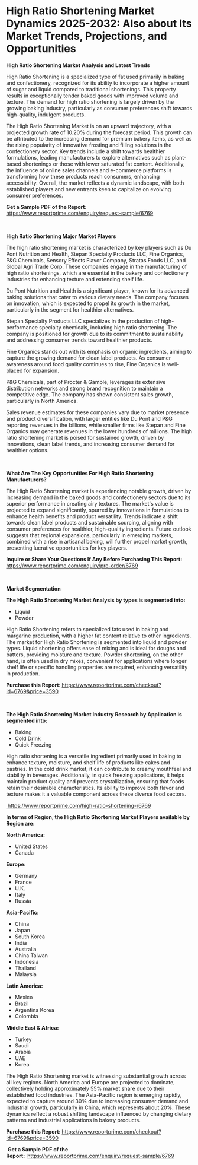 <p><h1>High Ratio Shortening Market Dynamics 2025-2032: Also about Its Market Trends, Projections, and Opportunities</h1></p><p><strong>High Ratio Shortening Market Analysis and Latest Trends</strong></p>
<p><p>High Ratio Shortening is a specialized type of fat used primarily in baking and confectionery, recognized for its ability to incorporate a higher amount of sugar and liquid compared to traditional shortenings. This property results in exceptionally tender baked goods with improved volume and texture. The demand for high ratio shortening is largely driven by the growing baking industry, particularly as consumer preferences shift towards high-quality, indulgent products.</p><p>The High Ratio Shortening Market is on an upward trajectory, with a projected growth rate of 10.20% during the forecast period. This growth can be attributed to the increasing demand for premium bakery items, as well as the rising popularity of innovative frosting and filling solutions in the confectionery sector. Key trends include a shift towards healthier formulations, leading manufacturers to explore alternatives such as plant-based shortenings or those with lower saturated fat content. Additionally, the influence of online sales channels and e-commerce platforms is transforming how these products reach consumers, enhancing accessibility. Overall, the market reflects a dynamic landscape, with both established players and new entrants keen to capitalize on evolving consumer preferences.</p></p>
<p><strong>Get a Sample PDF of the Report:&nbsp;</strong> <a href="https://www.reportprime.com/enquiry/request-sample/6769?utm_campaign=4464&utm_medium=2&utm_source=Github&utm_content=ia&utm_term=16052025&utm_id=high-ratio-shortening">https://www.reportprime.com/enquiry/request-sample/6769</a></p>
<p>&nbsp;</p>
<p><strong>High Ratio Shortening Major Market Players</strong></p>
<p><p>The high ratio shortening market is characterized by key players such as Du Pont Nutrition and Health, Stepan Specialty Products LLC, Fine Organics, P&G Chemicals, Sensory Effects Flavor Company, Stratas Foods LLC, and Global Agri Trade Corp. These companies engage in the manufacturing of high ratio shortenings, which are essential in the bakery and confectionery industries for enhancing texture and extending shelf life.</p><p>Du Pont Nutrition and Health is a significant player, known for its advanced baking solutions that cater to various dietary needs. The company focuses on innovation, which is expected to propel its growth in the market, particularly in the segment for healthier alternatives. </p><p>Stepan Specialty Products LLC specializes in the production of high-performance specialty chemicals, including high ratio shortening. The company is positioned for growth due to its commitment to sustainability and addressing consumer trends toward healthier products. </p><p>Fine Organics stands out with its emphasis on organic ingredients, aiming to capture the growing demand for clean label products. As consumer awareness around food quality continues to rise, Fine Organics is well-placed for expansion.</p><p>P&G Chemicals, part of Procter & Gamble, leverages its extensive distribution networks and strong brand recognition to maintain a competitive edge. The company has shown consistent sales growth, particularly in North America.</p><p>Sales revenue estimates for these companies vary due to market presence and product diversification, with larger entities like Du Pont and P&G reporting revenues in the billions, while smaller firms like Stepan and Fine Organics may generate revenues in the lower hundreds of millions. The high ratio shortening market is poised for sustained growth, driven by innovations, clean label trends, and increasing consumer demand for healthier options.</p></p>
<p>&nbsp;</p>
<p><strong>What Are The Key Opportunities For High Ratio Shortening Manufacturers?</strong></p>
<p><p>The High Ratio Shortening market is experiencing notable growth, driven by increasing demand in the baked goods and confectionery sectors due to its superior performance in creating airy textures. The market's value is projected to expand significantly, spurred by innovations in formulations to enhance health benefits and product versatility. Trends indicate a shift towards clean label products and sustainable sourcing, aligning with consumer preferences for healthier, high-quality ingredients. Future outlook suggests that regional expansions, particularly in emerging markets, combined with a rise in artisanal baking, will further propel market growth, presenting lucrative opportunities for key players.</p></p>
<p><strong>Inquire or Share Your Questions If Any Before Purchasing This Report:</strong> <a href="https://www.reportprime.com/enquiry/pre-order/6769?utm_campaign=4464&utm_medium=2&utm_source=Github&utm_content=ia&utm_term=16052025&utm_id=high-ratio-shortening">https://www.reportprime.com/enquiry/pre-order/6769</a></p>
<p>&nbsp;</p>
<p><strong>Market Segmentation</strong></p>
<p><strong>The High Ratio Shortening Market Analysis by types is segmented into:</strong></p>
<p><ul><li>Liquid</li><li>Powder</li></ul></p>
<p><p>High Ratio Shortening refers to specialized fats used in baking and margarine production, with a higher fat content relative to other ingredients. The market for High Ratio Shortening is segmented into liquid and powder types. Liquid shortening offers ease of mixing and is ideal for doughs and batters, providing moisture and texture. Powder shortening, on the other hand, is often used in dry mixes, convenient for applications where longer shelf life or specific handling properties are required, enhancing versatility in production.</p></p>
<p><strong>Purchase this Report:&nbsp;</strong><a href="https://www.reportprime.com/checkout?id=6769&price=3590&utm_campaign=4464&utm_medium=2&utm_source=Github&utm_content=ia&utm_term=16052025&utm_id=high-ratio-shortening">https://www.reportprime.com/checkout?id=6769&price=3590</a></p>
<p>&nbsp;</p>
<p><strong>The High Ratio Shortening Market Industry Research by Application is segmented into:</strong></p>
<p><ul><li>Baking</li><li>Cold Drink</li><li>Quick Freezing</li></ul></p>
<p><p>High ratio shortening is a versatile ingredient primarily used in baking to enhance texture, moisture, and shelf life of products like cakes and pastries. In the cold drink market, it can contribute to creamy mouthfeel and stability in beverages. Additionally, in quick freezing applications, it helps maintain product quality and prevents crystallization, ensuring that foods retain their desirable characteristics. Its ability to improve both flavor and texture makes it a valuable component across these diverse food sectors.</p></p>
<p><a href="https://www.reportprime.com/high-ratio-shortening-r6769?utm_campaign=4464&utm_medium=2&utm_source=Github&utm_content=ia&utm_term=16052025&utm_id=high-ratio-shortening">&nbsp;https://www.reportprime.com/high-ratio-shortening-r6769</a></p>
<p><strong>In terms of Region, the High Ratio Shortening Market Players available by Region are:</strong></p>
<p>
    <p> <strong> North America: </strong>
        <ul>
            <li>United States</li>
            <li>Canada</li>
        </ul>
        </p> 
    <p> <strong> Europe: </strong>
        <ul>
            <li>Germany</li>
            <li>France</li>
            <li>U.K.</li>
            <li>Italy</li>
            <li>Russia</li>
        </ul>
        </p> 
    <p> <strong> Asia-Pacific: </strong>
        <ul>
            <li>China</li>
            <li>Japan</li>
            <li>South Korea</li>
            <li>India</li>
            <li>Australia</li>
            <li>China Taiwan</li>
            <li>Indonesia</li>
            <li>Thailand</li>
            <li>Malaysia</li>
        </ul>
        </p> 
    <p> <strong> Latin America: </strong>
        <ul>
            <li>Mexico</li>
            <li>Brazil</li>
            <li>Argentina Korea</li>
            <li>Colombia</li>
        </ul>
        </p> 
    <p> <strong> Middle East & Africa: </strong>
        <ul>
            <li>Turkey</li>
            <li>Saudi</li>
            <li>Arabia</li>
            <li>UAE</li>
            <li>Korea</li>
        </ul>
    </p>
    </p>
<p><p>The High Ratio Shortening market is witnessing substantial growth across all key regions. North America and Europe are projected to dominate, collectively holding approximately 55% market share due to their established food industries. The Asia-Pacific region is emerging rapidly, expected to capture around 30% due to increasing consumer demand and industrial growth, particularly in China, which represents about 20%. These dynamics reflect a robust shifting landscape influenced by changing dietary patterns and industrial applications in bakery products.</p></p>
<p><strong>Purchase this Report: </strong><a href="https://www.reportprime.com/checkout?id=6769&price=3590&utm_campaign=4464&utm_medium=2&utm_source=Github&utm_content=ia&utm_term=16052025&utm_id=high-ratio-shortening">https://www.reportprime.com/checkout?id=6769&price=3590</a></p>
<p>&nbsp;<strong>Get a Sample PDF of the Report:&nbsp;&nbsp;</strong><a href="https://www.reportprime.com/enquiry/request-sample/6769?utm_campaign=4464&utm_medium=2&utm_source=Github&utm_content=ia&utm_term=16052025&utm_id=high-ratio-shortening">https://www.reportprime.com/enquiry/request-sample/6769</a></p>
<p><strong></strong></p>
<p><p></p><p></p><p></p></p>